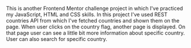 This is another Frontend Mentor challenge project in which I've practiced my JavaScript, HTML and CSS skills.
In this project I've used REST countries API from which I've fetched countries and shown them on the page.
When user clicks on the country flag, another page is displayed. On that page user can see a little bit more information
about specific country.
User can also search for specific country.
